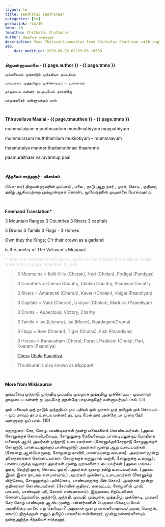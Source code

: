 ```yaml
---
layout: tm
title: seethalai saathanaar
categories: [tm]
permalink: /tm/10
tmno: 10
tmauthen: Chithalai Chathanar
author: சீத்தலைச் சாத்தனார்
description: Read Thiruvalluvamaalai from Chithalai Chathanar with english translation
seo:
    date_modified: 2020-09-09 08:59:03 +0530
---
```


**திருவள்ளுவமாலை - {{ page.author }} - {{ page.tmno }}**

    மும்மலையும் முந்நாடும் முந்நதியும் முப்பதியும்

    மும்முரசும் முத்தமிழும் முக்கொடியும் – மும்மாவும்

    தாமுடைய மன்னர் தடமுடிமேல் தாரன்றோ
    
    பாமுறைதேர் வள்ளுவர்முப் பால்

<br>

**Thiruvalluva Maalai - {{ page.tmauthen }} - {{ page.tmno }}**

mummalaiyum mundhnaadum mundhnathiyum muppathiyum

mummurasum muththamilum mukkotiyum – mummaavum

thaamutaiya mannar thadamutimael thaaranno

paamuraithaer valluvarmup paal

<br>

**சீத்தலைச் சாத்தனார் - விளக்கம்**

(பொ-ரை) திருவள்ளுவரின் முப்பால் , மலை , நாடு ஆறு நகர் , முரசு, கொடி , குதிரை, தமிழ் ஆகியவற்றை மும்மூன்றாகக் கொண்ட மூவேந்தரின் முடிமாலை போல்வதாம்.

<br>

**Freehand Translation\***

3 Mountain Ranges 3 Countries 3 Rivers 3 capitals

3 Drums 3 Tamils 3 Flags - 3 Horses 

Own they the Kings; O'r their crown as a garland

is the poetry of The Valluvan's Muppaal

<p style="color: lightgrey;">* note: this translation will do no justice to the original thiruvalluva maalai work from {{ page.tmauthen }}, yet!</p>

> 3 Mountains = Kolli Hills (Cheran), Neri (Cholan), Podigai (Pandyas)

> 3 Countries = Cheran Country, Cholan Country, Paaniyan Country

> 3 Rivers = Amaravati (Cheran), Kaveri (Cholan), Vaigai (Paandiyan)

> 3 Capitals = Vanji (Cheran), Uraiyur (Cholan), Madurai (Paandiyan)

> 3 Drums = Aupecious, Victory, Charity 

> 3 Tamils = Iyal(Literary), Isai(Music), Naadagam(Drama)

> 3 Flags = Bow (Cheran), Tiger (Cholas), Fish (Paandiyas)

> 3 Horses = Kanavattam (Chera); Puravi, Padalam (Chola); Pari, Koaram (Paandiya)

> [Chera](https://en.wikipedia.org/wiki/Chera_dynasty)
[Chola](https://en.wikipedia.org/wiki/Chola_dynasty)
[Paandiya](https://en.wikipedia.org/wiki/Pandya_dynasty)

> Thrukkural is also known as *Muppaal*

<br>

**More from Wikisource**

மும்மலையு முந்நாடு முந்நதியு முப்பதியு
மும்முரசு முத்தமிழு முக்கொடியு - மும்மாவுந்
தாமுடைய மன்னர் தடமுடிமேற் றாரன்றோ
பாமுறைதேர் வள்ளுவர்முப் பால். (௰)


மும் மலையும் முந் நாடும் முந்நதியும் முப் பதியும்
மும் முரசும் முத் தமிழும் முக் கொடியும் - மும் மாவும்
தாம் உடைய மன்னர் தட முடி மேல் தார் அன்றோ
பா முறை தேர் வள்ளுவர் முப் பால். (10)

கருத்துரை:
சேர, சோழ, பாண்டியர்கள் மூன்று மலைகளைக் கொண்டவர்கள். (அவை சேரனுக்குக் கொல்லிமலையும், சோழனுக்கு நேரிமலையும், பாண்டியனுக்குப் பொதிகை மலையும் ஆம்) அவர்கள் முந்நாடு உடையவர்கள். (சேரனுக்குச்சேரநாடு சோழனுக்குச் சோணாடு, பாண்டியனுக்குப் பாண்டிநாடு) அவர்கள் மூன்று ஆறு உடையவர்கள்.(சேரனது ஆன்பொருநை, சோழனது காவிரி, பாண்டியனது வையை). அவர்கள் மூன்று தலைநகரங்கள் கொண்டவர்கள். சேரருக்குக் கருவூராம் வஞ்சி, சோழருக்கு உறையூர், பாண்டியருக்கு மதுரை) அவர்கள் மூன்று முரசுகளை உடையவர்கள்.(அவை மங்கல முரசு, வெற்றி முரசு, கொடை முரசு). அவர்கள் மூன்று தமிழ் உடையவர்கள். (அவை இயல் இசை நாடகம் என்பனவாம்.) அவர்கள் முக்கொடி உடையவர்கள் (சேரனுக்கு விற்கொடி, சோழனுக்குப் புலிக்கொடி, பாண்டியருக்கு மீன் கொடி). அவர்கள் மூன்று குதிரைகள் கொண்டவர்கள். (சேரனின் குதிரை, கனவட்டம், சோழனின் புரவி, பாடலம், பாண்டியர் பரி, கோரம் என்பனவாம்). இத்தகைய சிறப்புகளைக் கொண்ட(மும்மலை, முந்நாடு, முந்நதி, முப்பதி, மும்முரசு, முத்தமிழ், முக்கொடி, மும்மா) சேர சோழ பாண்டியர் ஆகிய மூன்று மன்னர்களின் பெருமை மிக்கமுடிமேல் அணிகின்ற மாலை எது தெரியுமா? அதுதான் மூன்று பால்களையுடைய(அறம், பொருள், காமம்) திருக்குறள் எனும் தமிழ்ப் பாமாலை என்கின்றார், மூன்றுமன்னர்களையும் நன்குஅறிந்த சீத்தலைச் சாத்தனார். 
